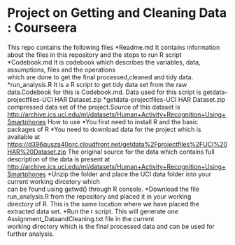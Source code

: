 Project on Getting and Cleaning Data : Courseera
======================

This repo contains the following files
  *Readme.md 
    It contains information about the files in this repository and the steps to run R script
  *Codebook.md
    It is codebook which describes the variables, data, assumptions, files and the operations         
    which are done to get the final processed,cleaned and tidy data.
  *run_analysis.R
    It is a R script to get tidy data set from the raw data.Codebook for this is Codebook.md.
    Data used for this script is getdata-projectfiles-UCI HAR Dataset.zip
  *getdata-projectfiles-UCI HAR Dataset.zip
    compressed data set of the project.Source of this dataset is 
      http://archive.ics.uci.edu/ml/datasets/Human+Activity+Recognition+Using+Smartphones
How to use
  *You first need to install R and the basic packages of R
  *You need to download data for the project which is available at 
    https://d396qusza40orc.cloudfront.net/getdata%2Fprojectfiles%2FUCI%20HAR%20Dataset.zip 
   The original source for the data which contains full description of the data is present at
    http://archive.ics.uci.edu/ml/datasets/Human+Activity+Recognition+Using+Smartphones
  *Unzip the folder and place the UCI data folder into your current working dircetory which                   
   can be found using getwd() through R console.
  *Download the file run_analysis.R from the repository and placed it in your working       
   directory of R. This is the same location where we have placed the extracted data set.
  *Run the r script. This will generate one Assignment_DataandCleaning.txt file in the current    
   working directory which is the final processed data and can be used for further analysis.


